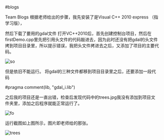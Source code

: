 #blogs

Team Blogs 根据老师给出的步骤，我先安装了是Visual C++ 2010 express （指学习版），

然后下载了要用的gdal文件 打开VC++2010后，首先创建控制台项目，然后在firstDemo.cpp里先把引用头文件的代码敲进去，因为此时还没有把gdal的头文件拷到项目目录里，所以提示错误，我把头文件拷进去之后，又添加了项目的主要代码。

![so](E:\ruangong\so.png)

 但是依旧不能运行。 将gdal的三种文件都移到项目目录里之后，还要添加一段代码

#pragma comment(lib, "gdal_i.lib")

之后我的项目还是一直出错，检查后发现代码中的trees.jpg我没有添加到项目文件夹里，添加之后程序就能正常运行了。

![fo](E:\ruangong\fo.png)

运行截图如上图所示，图片即老师给的那张。

![trees](E:\ruangong\trees.jpg)



